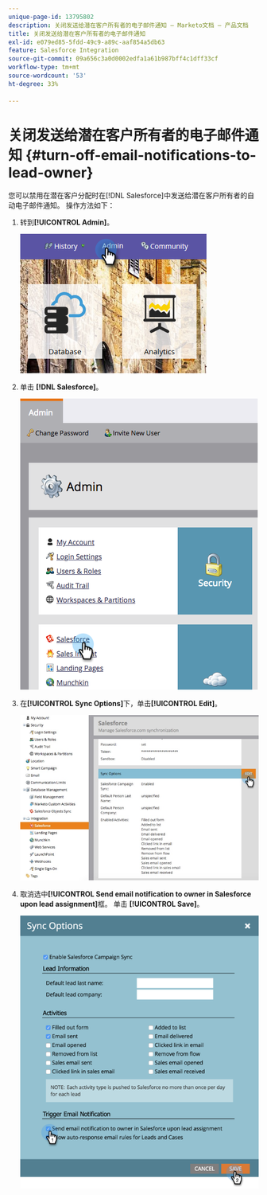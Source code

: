 ```yaml
---
unique-page-id: 13795802
description: 关闭发送给潜在客户所有者的电子邮件通知 — Marketo文档 — 产品文档
title: 关闭发送给潜在客户所有者的电子邮件通知
exl-id: e079ed85-5fdd-49c9-a89c-aaf854a5db63
feature: Salesforce Integration
source-git-commit: 09a656c3a0d0002edfa1a61b987bff4c1dff33cf
workflow-type: tm+mt
source-wordcount: '53'
ht-degree: 33%

---
```


# 关闭发送给潜在客户所有者的电子邮件通知 {#turn-off-email-notifications-to-lead-owner}

您可以禁用在潜在客户分配时在[!DNL Salesforce]中发送给潜在客户所有者的自动电子邮件通知。 操作方法如下：

1. 转到&#x200B;**[!UICONTROL Admin]**。

   ![](assets/admin-1.png)

1. 单击 **[!DNL Salesforce]**。

   ![](assets/adminsalesforce.png)

1. 在&#x200B;**[!UICONTROL Sync Options]**&#x200B;下，单击&#x200B;**[!UICONTROL Edit]**。

   ![](assets/salesforcesummary2.jpg)

1. 取消选中&#x200B;**[!UICONTROL Send email notification to owner in Salesforce upon lead assignment]**&#x200B;框。 单击 **[!UICONTROL Save]**。

   ![](assets/new-screen.png)
